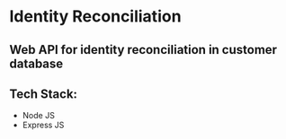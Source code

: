 # Identity Reconciliation 

## Web API for identity reconciliation in customer database

## Tech Stack: 
- Node JS
- Express JS
